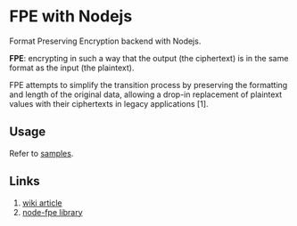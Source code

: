 # FPE with Nodejs

Format Preserving Encryption backend with Nodejs.

**FPE**: encrypting in such a way that the output (the ciphertext) is in the same format as the input (the plaintext).

FPE attempts to simplify the transition process by preserving the formatting and length of the original data, allowing a drop-in replacement of plaintext values with their ciphertexts in legacy applications [1].

## Usage

Refer to [samples](./test_endpoints.sh).

## Links

1. [wiki article](https://en.wikipedia.org/wiki/Format-preserving_encryption)
2. [node-fpe library](https://github.com/mysto/node-fpe)

